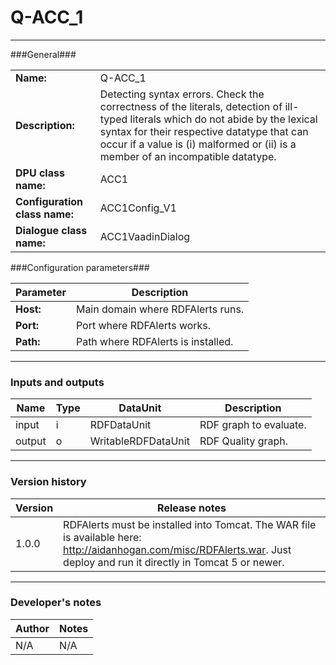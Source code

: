 # Q-ACC_1 #
----------

###General###

|                              |                                                               |
|------------------------------|---------------------------------------------------------------|
|**Name:**                     |Q-ACC_1 		                     					       |
|**Description:**              |Detecting syntax errors. Check the correctness of the literals, detection of ill-typed literals which do not abide by the lexical syntax for their respective datatype that can occur if a value is (i) malformed or (ii) is a member of an incompatible datatype. |
|**DPU class name:**           |ACC1     						                               |
|**Configuration class name:** |ACC1Config_V1                           		               |
|**Dialogue class name:**      |ACC1VaadinDialog 					                           |


###Configuration parameters###


|Parameter                        |Description                             |
|---------------------------------|----------------------------------------|
|**Host:**		                  |Main domain where RDFAlerts runs.  	   |
|**Port:**		                  |Port where RDFAlerts works.  	       |
|**Path:**			              |Path where RDFAlerts is installed.      |

***

### Inputs and outputs ###

|Name                |Type       |DataUnit                         |Description                          |
|--------------------|-----------|---------------------------------|-------------------------------------|
|input  	         |i      	 |RDFDataUnit  		               |RDF graph to evaluate.               |
|output 	         |o 	     |WritableRDFDataUnit              |RDF Quality graph.                   |

***

### Version history ###

|Version            |Release notes                                   |
|-------------------|------------------------------------------------|
|1.0.0              |RDFAlerts must be installed into Tomcat. The WAR file is available here: http://aidanhogan.com/misc/RDFAlerts.war. Just deploy and run it directly in Tomcat 5 or newer.    |

***

### Developer's notes ###

|Author            |Notes                 |
|------------------|----------------------|
|N/A               |N/A                   |
